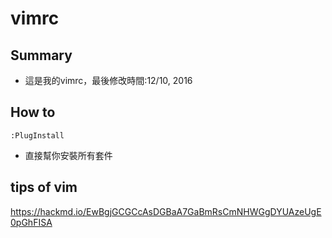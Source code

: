 # vimrc
## Summary
- 這是我的vimrc，最後修改時間:12/10, 2016

## How to
```
:PlugInstall
```
- 直接幫你安裝所有套件

## tips of vim
https://hackmd.io/EwBgjGCGCcAsDGBaA7GaBmRsCmNHWGgDYUAzeUgE0pGhFISA
